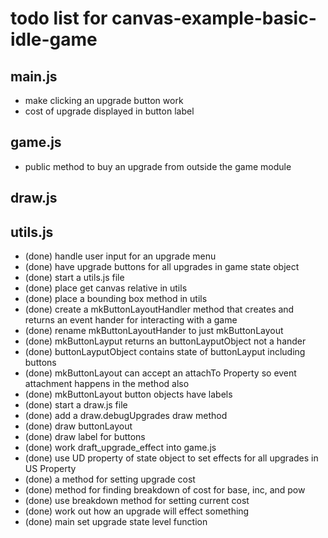 # todo list for canvas-example-basic-idle-game

## main.js
* make clicking an upgrade button work
* cost of upgrade displayed in button label


## game.js
* public method to buy an upgrade from outside the game module

## draw.js

## utils.js



* (done) handle user input for an upgrade menu
* (done) have upgrade buttons for all upgrades in game state object
* (done) start a utils.js file
* (done) place get canvas relative in utils
* (done) place a bounding box method in utils
* (done) create a mkButtonLayoutHandler method that creates and returns an event hander for interacting with a game
* (done) rename mkButtonLayoutHander to just mkButtonLayout
* (done) mkButtonLayput returns an buttonLayputObject not a hander
* (done) buttonLayputObject contains state of buttonLayput including buttons
* (done) mkButtonLayout can accept an attachTo Property so event attachment happens in the method also
* (done) mkButtonLayout button objects have labels
* (done) start a draw.js file
* (done) add a draw.debugUpgrades draw method
* (done) draw buttonLayout
* (done) draw label for buttons
* (done) work draft_upgrade_effect into game.js
* (done) use UD property of state object to set effects for all upgrades in US Property
* (done) a method for setting upgrade cost
* (done) method for finding breakdown of cost for base, inc, and pow
* (done) use breakdown method for setting current cost
* (done) work out how an upgrade will effect something
* (done) main set upgrade state level function
